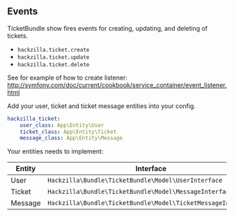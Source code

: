 ## Events

TicketBundle show fires events for creating, updating, and deleting of tickets.

* `hackzilla.ticket.create`
* `hackzilla.ticket.update`
* `hackzilla.ticket.delete`

See for example of how to create listener: http://symfony.com/doc/current/cookbook/service_container/event_listener.html

Add your user, ticket and ticket message entities into your config.

```yaml
hackzilla_ticket:
    user_class: App\Entity\User
    ticket_class: App\Entity\Ticket
    message_class: App\Entity\Message
```

Your entities  needs to implement:

| Entity | Interface |
|--------|-------|
| User | ```Hackzilla\Bundle\TicketBundle\Model\UserInterface``` |
| Ticket | ```Hackzilla\Bundle\TicketBundle\Model\MessageInterface``` |
| Message | ```Hackzilla\Bundle\TicketBundle\Model\TicketMessageInterface``` |
